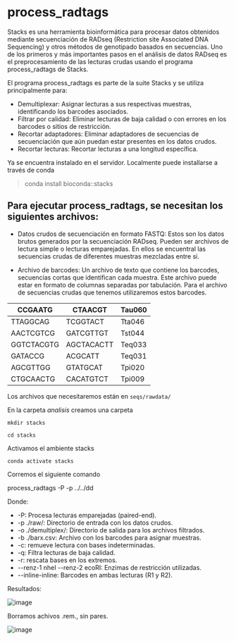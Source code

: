 

# process_radtags

Stacks es una herramienta bioinformática para procesar datos obtenidos mediante secuenciación
de RADseq (Restriction site Associated DNA Sequencing) y otros métodos de genotipado basados en secuencias. Uno de 
los primeros y más importantes pasos en el análisis de datos RADseq es el preprocesamiento de las lecturas crudas 
usando el programa process_radtags de Stacks. 

El programa process_radtags es parte de la suite Stacks y se utiliza principalmente para:

+ Demultiplexar: Asignar lecturas a sus respectivas muestras, identificando los barcodes asociados.
+ Filtrar por calidad: Eliminar lecturas de baja calidad o con errores en los barcodes o sitios de restricción.
+ Recortar adaptadores: Eliminar adaptadores de secuencias de secuenciación que aún puedan estar presentes en los datos crudos.
+ Recortar lecturas: Recortar lecturas a una longitud específica.

Ya se encuentra instalado en el servidor. Localmente puede installarse a través de conda 
> conda install bioconda::stacks

## Para ejecutar process_radtags, se necesitan los siguientes archivos:

+ Datos crudos de secuenciación en formato FASTQ: Estos son los datos brutos generados por la secuenciación RADseq.
  Pueden ser archivos de lectura simple o lecturas emparejadas. En ellos se encuentral las secuencias crudas de diferentes muestras mezcladas
  entre si.

+ Archivo de barcodes: Un archivo de texto que contiene los barcodes, secuencias cortas que identifican cada muestra. Este archivo puede estar en formato de columnas
 separadas por tabulación. Para el archivo de secuencias crudas que tenemos utilizaremos estos barcodes. 


| CCGAATG     | CTAACGT     | Tau060  |
|-------------|-------------|---------|
| TTAGGCAG    | TCGGTACT    | Tta046  |
| AACTCGTCG   | GATCGTTGT   | Tst044  |
| GGTCTACGTG  | AGCTACACTT  | Teq033  |
| GATACCG     | ACGCATT     | Teq031  |
| AGCGTTGG    | GTATGCAT    | Tpi020  |
| CTGCAACTG   | CACATGTCT   | Tpi009  |


Los archivos que necesitaremos están en 
`seqs/rawdata/`
 
 En la carpeta _analisis_ creamos una carpeta
 
`mkdir stacks`

`cd stacks`

Activamos el ambiente stacks

`conda activate stacks`

Corremos el siguiente comando

process_radtags -P -p ../../dd




Donde: 

+ -P: Procesa lecturas emparejadas (paired-end).
+ -p ./raw/: Directorio de entrada con los datos crudos.
+ -o ./demultiplex/: Directorio de salida para los archivos filtrados.
+ -b ./barx.csv: Archivo con los barcodes para asignar muestras.
+ -c: remueve lectura con bases indeterminadas.
+ -q: Filtra lecturas de baja calidad.
+ -r: rescata bases en los extremos.
+ --renz-1 nheI --renz-2 ecoRI: Enzimas de restricción utilizadas.
+ --inline-inline: Barcodes en ambas lecturas (R1 y R2).

Resultados:

![image](https://github.com/user-attachments/assets/be68d7e9-9252-4c50-a4b9-f037e3f77090)

Borramos achivos .rem., sin pares. 

![image](https://github.com/user-attachments/assets/7205fb77-e3a2-4dfe-96d5-4cc5421eee4d)

